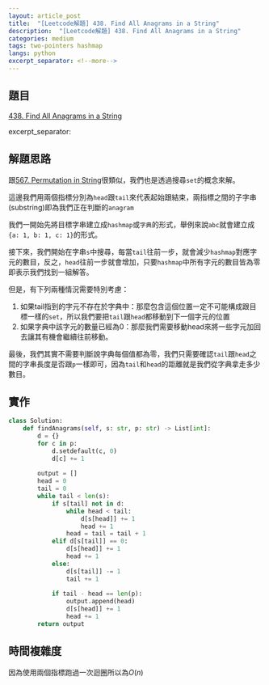 ```yaml
---
layout: article_post
title:  "[Leetcode解題] 438. Find All Anagrams in a String"
description:  "[Leetcode解題] 438. Find All Anagrams in a String"
categories: medium
tags: two-pointers hashmap
langs: python
excerpt_separator: <!--more-->
---
```


## 題目

[438. Find All Anagrams in a String](https://leetcode.com/problems/find-all-anagrams-in-a-string/)

excerpt_separator: <!--more-->


## 解題思路

跟[567. Permutation in String](https://leetcode.com/problems/permutation-in-string/)很類似，我們也是透過搜尋`set`的概念來解。

這邊我們用兩個指標分別為`head`跟`tail`來代表起始跟結束，兩指標之間的子字串(substring)即為我們正在判斷的`anagram`

我們一開始先將目標字串建立成`hashmap`或`字典`的形式，舉例來說`abc`就會建立成`{a: 1, b: 1, c: 1}`的形式。

接下來，我們開始在字串`s`中搜尋，每當`tail`往前一步，就會減少`hashmap`對應字元的數目，反之，`head`往前一步就會增加，只要`hashmap`中所有字元的數目皆為零即表示我們找到一組解答。

但是，有下列兩種情況需要特別考慮：

1. 如果tail指到的字元不存在於字典中：那麼包含這個位置一定不可能構成跟目標一樣的`set`，所以我們要把`tail`跟`head`都移動到下一個字元的位置
2. 如果字典中該字元的數量已經為0：那麼我們需要移動head來將一些字元加回去讓其有機會繼續往前移動。

最後，我們其實不需要判斷說字典每個值都為零，我們只需要確認`tail`跟`head`之間的字串長度是否跟`p`一樣即可，因為`tail`和`head`的距離就是我們從字典拿走多少數目。

## 實作
```python
class Solution:
    def findAnagrams(self, s: str, p: str) -> List[int]:
        d = {}
        for c in p:
            d.setdefault(c, 0)
            d[c] += 1
        
        output = []
        head = 0
        tail = 0
        while tail < len(s):
            if s[tail] not in d:
                while head < tail:
                    d[s[head]] += 1
                    head += 1
                head = tail = tail + 1
            elif d[s[tail]] == 0:
                d[s[head]] += 1
                head += 1
            else:
                d[s[tail]] -= 1
                tail += 1
            
            if tail - head == len(p):
                output.append(head)
                d[s[head]] += 1
                head += 1
        return output
```

## 時間複雜度

因為使用兩個指標跑過一次迴圈所以為$O(n)$
